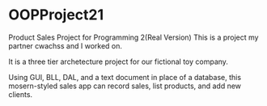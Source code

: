# OOPProject21
Product Sales Project for Programming 2(Real Version)
This is a project my partner cwachss and I worked on.

It is a three tier archetecture project for our fictional toy company.

Using GUI, BLL, DAL, and a text document in place of a database, this mosern-styled sales app can record sales, list products, and add new clients.
